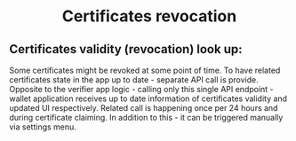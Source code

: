 <h1 align="center">
    Certificates revocation
</h1>

## Certificates validity (revocation) look up:

Some certificates might be revoked at some point of time.
To have related certificates state in the app up to date - separate API call is provide.
Opposite to the verifier app logic - calling only this single API endpoint - wallet application receives up to date information of certificates validity and updated UI respectively.
Related call is happening once per 24 hours and during certificate claiming.
In addition to this - it can be triggered manually via settings menu.